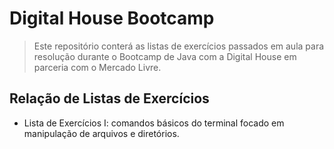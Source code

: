 # Digital House Bootcamp
> Este repositório conterá as listas de exercícios passados em aula para resolução durante o Bootcamp de Java com a Digital House em parceria com o Mercado Livre. 

## Relação de Listas de Exercícios

- Lista de Exercícios I: comandos básicos do terminal focado em manipulação de arquivos e diretórios.
